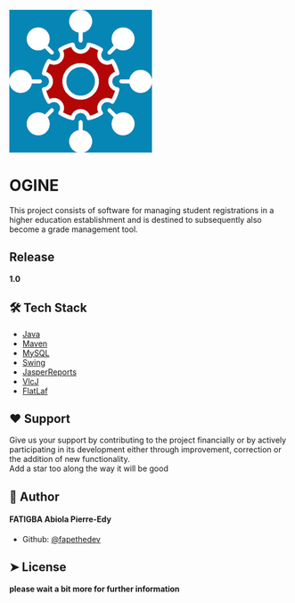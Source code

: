 ![Image](src/main/resources/icons/icon.png)
# OGINE

This project consists of software for managing student registrations
in a higher education establishment and is destined to subsequently 
also become a grade management tool.

## Release
**1.0**

## 🛠️ Tech Stack
- [Java](https://www.oracle.com/java/)
- [Maven](https://maven.apache.org/)
- [MySQL](https://www.mysql.com/)
- [Swing](https://docs.oracle.com/javase/tutorial/uiswing/)
- [JasperReports](https://community.jaspersoft.com/)
- [VlcJ](https://capricasoftware.co.uk/projects/vlcj)
- [FlatLaf](https://www.formdev.com/flatlaf/)

## ❤️ Support
Give us your support by contributing to the project financially
or by actively participating in its development either through improvement, 
correction or the addition of new functionality. <br/>
Add a star too along the way it will be good

## 🙇 Author
#### FATIGBA Abiola Pierre-Edy
- Github: [@fapethedev](https://github.com/fapethedev)

## ➤ License
**please wait a bit more for further information**